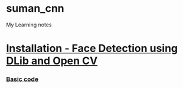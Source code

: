 # suman_cnn
My Learning notes

# [Installation - Face Detection using DLib and Open CV](https://medium.com/@aaditya.chhabra/install-dlib-python-api-for-windows-pc-97fe35e01cd)
### [Basic code](https://pysource.com/2019/03/12/face-landmarks-detection-opencv-with-python/)
